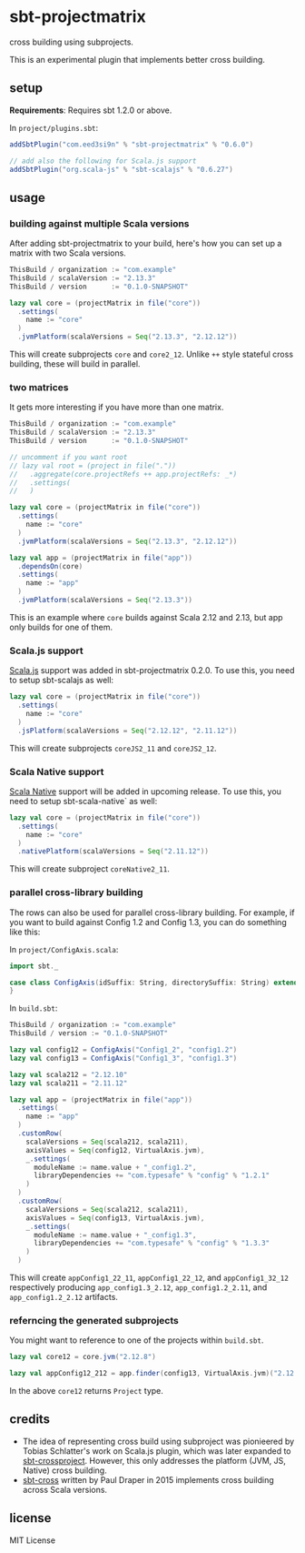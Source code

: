 sbt-projectmatrix
=================

cross building using subprojects.

This is an experimental plugin that implements better cross building.

setup
-----

**Requirements**: Requires sbt 1.2.0 or above.

In `project/plugins.sbt`:

```scala
addSbtPlugin("com.eed3si9n" % "sbt-projectmatrix" % "0.6.0")

// add also the following for Scala.js support
addSbtPlugin("org.scala-js" % "sbt-scalajs" % "0.6.27")
```

usage
-----

### building against multiple Scala versions

After adding sbt-projectmatrix to your build, here's how you can set up a matrix with two Scala versions.

```scala
ThisBuild / organization := "com.example"
ThisBuild / scalaVersion := "2.13.3"
ThisBuild / version      := "0.1.0-SNAPSHOT"

lazy val core = (projectMatrix in file("core"))
  .settings(
    name := "core"
  )
  .jvmPlatform(scalaVersions = Seq("2.13.3", "2.12.12"))
```

This will create subprojects `core` and `core2_12`.
Unlike `++` style stateful cross building, these will build in parallel.

### two matrices

It gets more interesting if you have more than one matrix.

```scala
ThisBuild / organization := "com.example"
ThisBuild / scalaVersion := "2.13.3"
ThisBuild / version      := "0.1.0-SNAPSHOT"

// uncomment if you want root
// lazy val root = (project in file("."))
//   .aggregate(core.projectRefs ++ app.projectRefs: _*)
//   .settings(
//   )

lazy val core = (projectMatrix in file("core"))
  .settings(
    name := "core"
  )
  .jvmPlatform(scalaVersions = Seq("2.13.3", "2.12.12"))

lazy val app = (projectMatrix in file("app"))
  .dependsOn(core)
  .settings(
    name := "app"
  )
  .jvmPlatform(scalaVersions = Seq("2.13.3"))
```

This is an example where `core` builds against Scala 2.12 and 2.13, but app only builds for one of them.

### Scala.js support

[Scala.js](http://scala-js.org/) support was added in sbt-projectmatrix 0.2.0.
To use this, you need to setup sbt-scalajs as well:

```scala
lazy val core = (projectMatrix in file("core"))
  .settings(
    name := "core"
  )
  .jsPlatform(scalaVersions = Seq("2.12.12", "2.11.12"))
```

This will create subprojects `coreJS2_11` and `coreJS2_12`.

### Scala Native support

[Scala Native](http://scala-native.org) support will be added in upcoming release.
To use this, you need to setup sbt-scala-native` as well:

```scala
lazy val core = (projectMatrix in file("core"))
  .settings(
    name := "core"
  )
  .nativePlatform(scalaVersions = Seq("2.11.12"))
```

This will create subproject `coreNative2_11`.

### parallel cross-library building

The rows can also be used for parallel cross-library building.
For example, if you want to build against Config 1.2 and Config 1.3, you can do something like this:

In `project/ConfigAxis.scala`:

```scala
import sbt._

case class ConfigAxis(idSuffix: String, directorySuffix: String) extends VirtualAxis.WeakAxis {
}
```

In `build.sbt`:

```scala
ThisBuild / organization := "com.example"
ThisBuild / version := "0.1.0-SNAPSHOT"

lazy val config12 = ConfigAxis("Config1_2", "config1.2")
lazy val config13 = ConfigAxis("Config1_3", "config1.3")

lazy val scala212 = "2.12.10"
lazy val scala211 = "2.11.12"

lazy val app = (projectMatrix in file("app"))
  .settings(
    name := "app"
  )
  .customRow(
    scalaVersions = Seq(scala212, scala211),
    axisValues = Seq(config12, VirtualAxis.jvm),
    _.settings(
      moduleName := name.value + "_config1.2",
      libraryDependencies += "com.typesafe" % "config" % "1.2.1"
    )
  )
  .customRow(
    scalaVersions = Seq(scala212, scala211),
    axisValues = Seq(config13, VirtualAxis.jvm),
    _.settings(
      moduleName := name.value + "_config1.3",
      libraryDependencies += "com.typesafe" % "config" % "1.3.3"
    )
  )
```

This will create `appConfig1_22_11`, `appConfig1_22_12`, and `appConfig1_32_12` respectively producing `app_config1.3_2.12`, `app_config1.2_2.11`, and `app_config1.2_2.12` artifacts.

### referncing the generated subprojects

You might want to reference to one of the projects within `build.sbt`.

```scala
lazy val core12 = core.jvm("2.12.8")

lazy val appConfig12_212 = app.finder(config13, VirtualAxis.jvm)("2.12.8")
```

In the above `core12` returns `Project` type.

credits
-------

- The idea of representing cross build using subproject was pionieered by Tobias Schlatter's work on Scala.js plugin, which was later expanded to [ sbt-crossproject](https://github.com/portable-scala/sbt-crossproject). However, this only addresses the platform (JVM, JS, Native) cross building.
- [sbt-cross](https://github.com/lucidsoftware/sbt-cross) written by Paul Draper in 2015 implements cross building across Scala versions.

license
-------

MIT License
